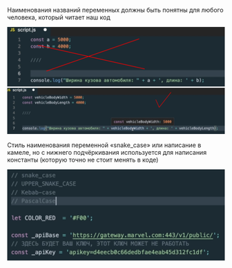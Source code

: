 
Наименования названий переменных должны быть понятны для любого человека, который читает наш код

![](_png/Pasted%20image%2020220908194439.png)![](_png/Pasted%20image%2020220908194444.png)

Стиль наименования переменной «snake_case» или написание в камеле, но с нижнего подчёркивания используется для написания константы (которую точно не стоит менять в коде)

![](_png/Pasted%20image%2020220908194452.png)